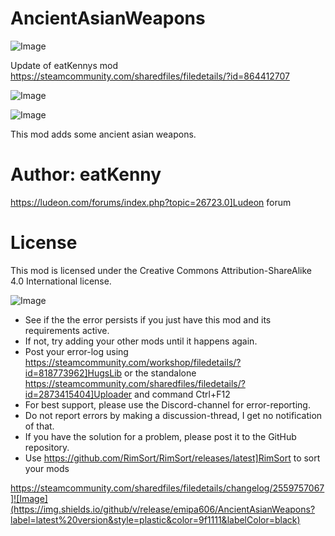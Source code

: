 # AncientAsianWeapons

![Image](https://i.imgur.com/buuPQel.png)

Update of eatKennys mod
https://steamcommunity.com/sharedfiles/filedetails/?id=864412707

![Image](https://i.imgur.com/pufA0kM.png)

	
![Image](https://i.imgur.com/Z4GOv8H.png)

This mod adds some ancient asian weapons.

# Author: eatKenny


https://ludeon.com/forums/index.php?topic=26723.0]Ludeon forum

# License

This mod is licensed under the Creative Commons Attribution-ShareAlike 4.0 International license.

![Image](https://i.imgur.com/PwoNOj4.png)



-  See if the the error persists if you just have this mod and its requirements active.
-  If not, try adding your other mods until it happens again.
-  Post your error-log using https://steamcommunity.com/workshop/filedetails/?id=818773962]HugsLib or the standalone https://steamcommunity.com/sharedfiles/filedetails/?id=2873415404]Uploader and command Ctrl+F12
-  For best support, please use the Discord-channel for error-reporting.
-  Do not report errors by making a discussion-thread, I get no notification of that.
-  If you have the solution for a problem, please post it to the GitHub repository.
-  Use https://github.com/RimSort/RimSort/releases/latest]RimSort to sort your mods



https://steamcommunity.com/sharedfiles/filedetails/changelog/2559757067]![Image](https://img.shields.io/github/v/release/emipa606/AncientAsianWeapons?label=latest%20version&style=plastic&color=9f1111&labelColor=black)

